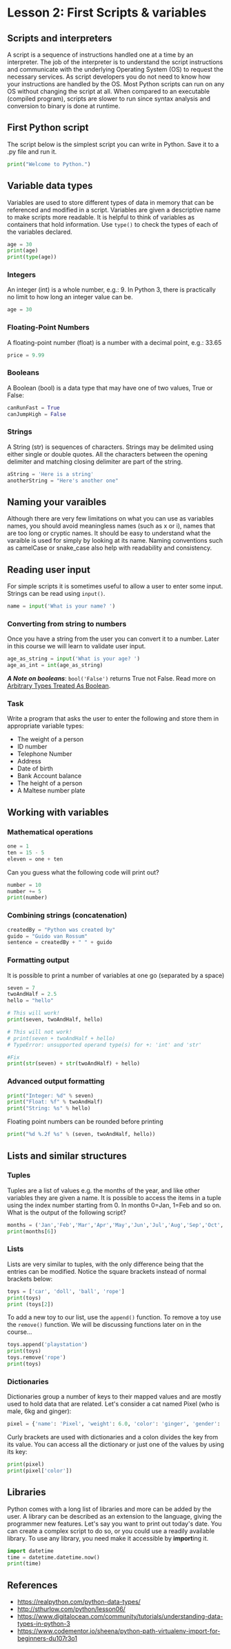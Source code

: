 # Lesson 2: First Scripts & variables

<!-- 
2. Use the scripting language to build desktop/console applications to automate common tasks.
2.1.Get started with the scripting language. 
2.1.1. How the interpreter works. 
2.1.2. “Hello, World!” in the chosen language.

2.2.Data types. 
2.2.1. Standard data types. 
2.2.2. Numbers and strings. 
2.2.3. Lists, tuples and dictionaries. 
2.2.4. Assignment statements. 
2.2.5. Formatting Strings. 
2.2.6. Introducing libraries.
-->

## Scripts and interpreters
A script is a sequence of instructions handled one at a time by an interpreter. The job of the interpreter is to understand the script instructions and communicate with the underlying Operating System (OS) to request the necessary services. As script developers you do not need to know how your instructions are handled by the OS. Most Python scripts can run on any OS without changing the script at all. When compared to an executable (compiled program), scripts are slower to run since syntax analysis and conversion to binary is done at runtime. 

## First Python script
The script below is the simplest script you can write in Python. Save it to a .py file and run it.
~~~python
print("Welcome to Python.")
~~~

## Variable data types
Variables are used to store different types of data in memory that can be referenced and modified in a script. Variables are given a descriptive name to make scripts more readable. It is helpful to think of variables as containers that hold information. Use ```type()``` to check the types of each of the variables declared.
~~~python
age = 30
print(age)
print(type(age))
~~~

### Integers
An integer (int) is a whole number, e.g.: 9. In Python 3, there is practically no limit to how long an integer value can be.
~~~python
age = 30
~~~

### Floating-Point Numbers
A floating-point number (float) is a number with a decimal point, e.g.: 33.65
~~~python
price = 9.99
~~~

### Booleans
A Boolean (bool) is a data type that may have one of two values, True or False:
~~~python
canRunFast = True
canJumpHigh = False
~~~

### Strings
A String (str) is sequences of characters. Strings may be delimited using either single or double quotes. All the characters between the opening delimiter and matching closing delimiter are part of the string.
~~~python
aString = 'Here is a string'
anotherString = "Here's another one"
~~~

## Naming your varaibles
Although there are very few limitations on what you can use as variables names, you should avoid meaningless names (such as x or i), names that are too long or cryptic names. It should be easy to understand what the varaible is used for simply by looking at its name. Naming conventions such as camelCase or snake_case also help with readability and consistency.

## Reading user input
For simple scripts it is sometimes useful to allow a user to enter some input. Strings can be read using  ```input()```.
~~~python
name = input('What is your name? ')
~~~

### Converting from string to numbers
Once you have a string from the user you can convert it to a number. Later in this course we will learn to validate user input.
~~~python
age_as_string = input('What is your age? ')
age_as_int = int(age_as_string)
~~~

***A Note on booleans***: ```bool('False')``` returns True not False. Read more on [Arbitrary Types Treated As Boolean](http://anh.cs.luc.edu/python/hands-on/3.1/handsonHtml/boolean.html).
### Task
Write a program that asks the user to enter the following and store them in appropriate variable types:
* The weight of a person
* ID number
* Telephone Number
* Address
* Date of birth
* Bank Account balance
* The height of a person
* A Maltese number plate

## Working with variables
### Mathematical operations
~~~python
one = 1
ten = 15 - 5
eleven = one + ten
~~~

Can you guess what the following code will print out?
~~~python
number = 10
number += 5
print(number)
~~~

### Combining strings (concatenation)
~~~python
createdBy = "Python was created by"
guido = "Guido van Rossum"
sentence = createdBy + " " + guido
~~~

### Formatting output 
It is possible to print a number of variables at one go (separated by a space)
~~~python
seven = 7
twoAndHalf = 2.5
hello = "hello"

# This will work!
print(seven, twoAndHalf, hello)

# This will not work!
# print(seven + twoAndHalf + hello)
# TypeError: unsupported operand type(s) for +: 'int' and 'str'

#Fix 
print(str(seven) + str(twoAndHalf) + hello)
~~~

### Advanced output formatting
~~~python
print("Integer: %d" % seven)
print("Float: %f" % twoAndHalf)
print("String: %s" % hello)
~~~

Floating point numbers can be rounded before printing 

~~~python
print("%d %.2f %s" % (seven, twoAndHalf, hello))
~~~

## Lists and similar structures

### Tuples
Tuples are a list of values e.g. the months of the year, and like other variables they are given a name. It is possible to access the items in a tuple using the index number starting from 0. In months 0=Jan, 1=Feb and so on. What is the output of the following script?
~~~python
months = ('Jan','Feb','Mar','Apr','May','Jun','Jul','Aug','Sep','Oct','Nov','Dec')
print(months[6]) 
~~~

### Lists
Lists are very similar to tuples, with the only difference being that the entries can be modified. Notice the square brackets instead of normal brackets below:
~~~python
toys = ['car', 'doll', 'ball', 'rope']
print(toys)
print (toys[2])
~~~

To add a new toy to our list, use the `append()` function. To remove a toy use the `remove()` function. We will be discussing functions later on in the course...
~~~python
toys.append('playstation')
print(toys)
toys.remove('rope')
print(toys)
~~~

### Dictionaries
Dictionaries group a number of keys to their mapped values and are mostly used to hold data that are related. Let's consider a cat named Pixel (who is male, 6kg and ginger):
~~~python
pixel = {'name': 'Pixel', 'weight': 6.0, 'color': 'ginger', 'gender': 'M'}
~~~
Curly brackets are used with dictionaries and a colon divides the key from its value. You can access all the dictionary or just one of the values by using its key:
~~~python
print(pixel)
print(pixel['color'])
~~~

## Libraries
Python comes with a long list of libraries and more can be added by the user. A library can be described as an extension to the language, giving the programmer new features. Let's say you want to print out today's date. You can create a complex script to do so, or you could use a readily available library. To use any library, you need make it accessible by **import**ing it. 
~~~python
import datetime
time = datetime.datetime.now()
print(time)
~~~

## References
* https://realpython.com/python-data-types/
* http://sthurlow.com/python/lesson06/
* https://www.digitalocean.com/community/tutorials/understanding-data-types-in-python-3
* https://www.codementor.io/sheena/python-path-virtualenv-import-for-beginners-du107r3o1
